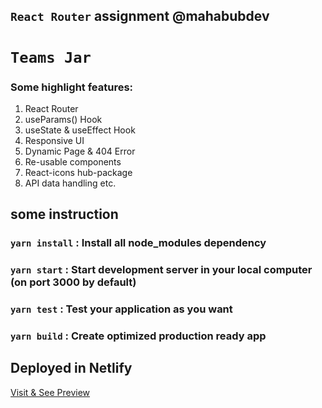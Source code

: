 ## `React Router` assignment @mahabubdev
# `Teams Jar`
### Some highlight features:
1. React Router
2. useParams() Hook
3. useState & useEffect Hook
4. Responsive UI
5. Dynamic Page & 404 Error
6. Re-usable components
7. React-icons hub-package
8. API data handling etc.

## some instruction
### `yarn install`  : Install all node_modules dependency
### `yarn start`    : Start development server in your local computer (on port 3000 by default)
### `yarn test`     : Test your application as you want
### `yarn build`    : Create optimized production ready app


## Deployed in Netlify
<a href="https://react-router-mahabubdev.netlify.app/" target="_blank">Visit & See Preview</a>